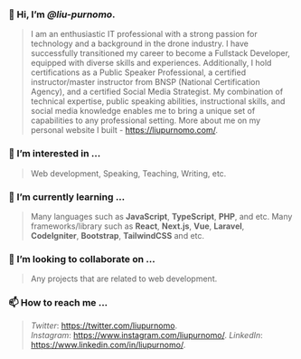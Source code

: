 <!---
liu-purnomo is a ✨ special ✨ repository because its `README.md` (this file) appears on your GitHub profile.
You can click the Preview link to take a look at your changes.
--->

### 👋 Hi, I’m ***@liu-purnomo***.
> I am an enthusiastic IT professional with a strong passion for technology and a background in the drone industry. I have successfully transitioned my career to become a Fullstack Developer, equipped with diverse skills and experiences. Additionally, I hold certifications as a Public Speaker Professional, a certified instructor/master instructor from BNSP (National Certification Agency), and a certified Social Media Strategist. My combination of technical expertise, public speaking abilities, instructional skills, and social media knowledge enables me to bring a unique set of capabilities to any professional setting.
> More about me on my personal website I built - https://liupurnomo.com/.

### 👀 I’m interested in ...
> Web development,
> Speaking,
> Teaching,
> Writing, etc.

### 🌱 I’m currently learning ...
> Many languages such as **JavaScript**, **TypeScript**, **PHP**, and etc.
> Many frameworks/library such as **React**, **Next.js**, **Vue**, **Laravel**, **CodeIgniter**, **Bootstrap**, **TailwindCSS** and etc.

### 💞️ I’m looking to collaborate on ...
> Any projects that are related to web development.

### 📫 How to reach me ...
> *Twitter*: https://twitter.com/liupurnomo.  
> *Instagram*: https://www.instagram.com/liupurnomo/.
> *LinkedIn*: https://www.linkedin.com/in/liupurnomo/.  

